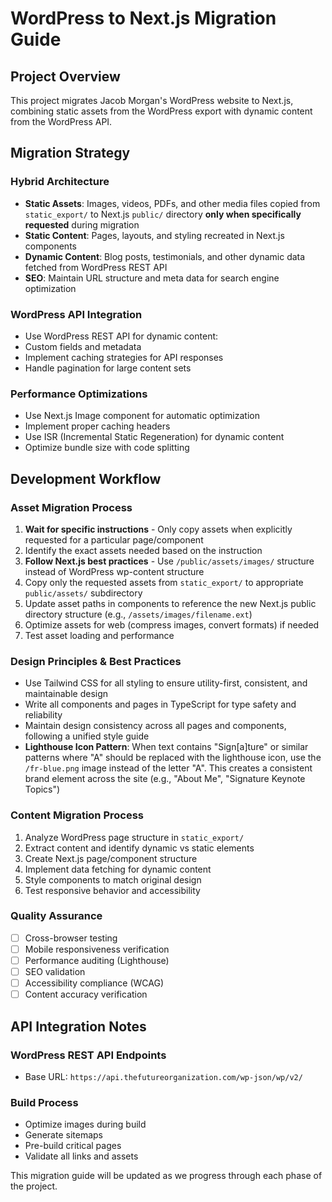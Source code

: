 # WordPress to Next.js Migration Guide

## Project Overview
This project migrates Jacob Morgan's WordPress website to Next.js, combining static assets from the WordPress export with dynamic content from the WordPress API.

## Migration Strategy

### Hybrid Architecture
- **Static Assets**: Images, videos, PDFs, and other media files copied from `static_export/` to Next.js `public/` directory **only when specifically requested** during migration
- **Static Content**: Pages, layouts, and styling recreated in Next.js components
- **Dynamic Content**: Blog posts, testimonials, and other dynamic data fetched from WordPress REST API
- **SEO**: Maintain URL structure and meta data for search engine optimization

### WordPress API Integration
- Use WordPress REST API for dynamic content:
- Custom fields and metadata
- Implement caching strategies for API responses
- Handle pagination for large content sets


### Performance Optimizations
- Use Next.js Image component for automatic optimization
- Implement proper caching headers
- Use ISR (Incremental Static Regeneration) for dynamic content
- Optimize bundle size with code splitting


## Development Workflow

### Asset Migration Process
1. **Wait for specific instructions** - Only copy assets when explicitly requested for a particular page/component
2. Identify the exact assets needed based on the instruction
3. **Follow Next.js best practices** - Use `/public/assets/images/` structure instead of WordPress wp-content structure
4. Copy only the requested assets from `static_export/` to appropriate `public/assets/` subdirectory
5. Update asset paths in components to reference the new Next.js public directory structure (e.g., `/assets/images/filename.ext`)
6. Optimize assets for web (compress images, convert formats) if needed
7. Test asset loading and performance

### Design Principles & Best Practices

 - Use Tailwind CSS for all styling to ensure utility-first, consistent, and maintainable design
 - Write all components and pages in TypeScript for type safety and reliability
 - Maintain design consistency across all pages and components, following a unified style guide
 - **Lighthouse Icon Pattern**: When text contains "Sign[a]ture" or similar patterns where "A" should be replaced with the lighthouse icon, use the `/fr-blue.png` image instead of the letter "A". This creates a consistent brand element across the site (e.g., "About Me", "Signature Keynote Topics")

### Content Migration Process
1. Analyze WordPress page structure in `static_export/`
2. Extract content and identify dynamic vs static elements
3. Create Next.js page/component structure
4. Implement data fetching for dynamic content
5. Style components to match original design
6. Test responsive behavior and accessibility

### Quality Assurance
- [ ] Cross-browser testing
- [ ] Mobile responsiveness verification
- [ ] Performance auditing (Lighthouse)
- [ ] SEO validation
- [ ] Accessibility compliance (WCAG)
- [ ] Content accuracy verification

## API Integration Notes

### WordPress REST API Endpoints
- Base URL: `https://api.thefutureorganization.com/wp-json/wp/v2/`

### Build Process
- Optimize images during build
- Generate sitemaps
- Pre-build critical pages
- Validate all links and assets

This migration guide will be updated as we progress through each phase of the project.